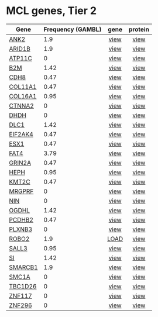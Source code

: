 # MCL genes, Tier 2
| Gene | Frequency (GAMBL) | gene | protein |
| ------ | ----- | :-: | :-: |
| [ANK2](ANK2) | 1.9 | [view](../images/proteinpaint/ANK2.svg) | [view](../images/proteinpaint/ANK2_NM_001148.svg) |
| [ARID1B](ARID1B) | 1.9 | [view](../images/proteinpaint/ARID1B.svg) | [view](../images/proteinpaint/ARID1B_NM_017519.svg) |
| [ATP11C](ATP11C) | 0 | [view](../images/proteinpaint/ATP11C.svg) | [view](../images/proteinpaint/ATP11C_NM_173694.svg) |
| [B2M](B2M) | 1.42 | [view](../images/proteinpaint/B2M.svg) | [view](../images/proteinpaint/B2M_NM_004048.svg) |
| [CDH8](CDH8) | 0.47 | [view](../images/proteinpaint/CDH8.svg) | [view](../images/proteinpaint/CDH8_NM_001796.svg) |
| [COL11A1](COL11A1) | 0.47 | [view](../images/proteinpaint/COL11A1.svg) | [view](../images/proteinpaint/COL11A1_NM_001854.svg) |
| [COL16A1](COL16A1) | 0.95 | [view](../images/proteinpaint/COL16A1.svg) | [view](../images/proteinpaint/COL16A1_NM_001856.svg) |
| [CTNNA2](CTNNA2) | 0 | [view](../images/proteinpaint/CTNNA2.svg) | [view](../images/proteinpaint/CTNNA2_NM_004389.svg) |
| [DHDH](DHDH) | 0 | [view](../images/proteinpaint/DHDH.svg) | [view](../images/proteinpaint/DHDH_NM_014475.svg) |
| [DLC1](DLC1) | 1.42 | [view](../images/proteinpaint/DLC1.svg) | [view](../images/proteinpaint/DLC1_NM_182643.svg) |
| [EIF2AK4](EIF2AK4) | 0.47 | [view](../images/proteinpaint/EIF2AK4.svg) | [view](../images/proteinpaint/EIF2AK4_NM_001013703.svg) |
| [ESX1](ESX1) | 0.47 | [view](../images/proteinpaint/ESX1.svg) | [view](../images/proteinpaint/ESX1_NM_153448.svg) |
| [FAT4](FAT4) | 3.79 | [view](../images/proteinpaint/FAT4.svg) | [view](../images/proteinpaint/FAT4_NM_024582.svg) |
| [GRIN2A](GRIN2A) | 0.47 | [view](../images/proteinpaint/GRIN2A.svg) | [view](../images/proteinpaint/GRIN2A_NM_001134407.svg) |
| [HEPH](HEPH) | 0.95 | [view](../images/proteinpaint/HEPH.svg) | [view](../images/proteinpaint/HEPH_NM_138737.svg) |
| [KMT2C](KMT2C) | 0.47 | [view](../images/proteinpaint/KMT2C.svg) | [view](../images/proteinpaint/KMT2C_NM_170606.svg) |
| [MRGPRF](MRGPRF) | 0 | [view](../images/proteinpaint/MRGPRF.svg) | [view](../images/proteinpaint/MRGPRF_NM_001098515.svg) |
| [NIN](NIN) | 0 | [view](../images/proteinpaint/NIN.svg) | [view](../images/proteinpaint/NIN_NM_182944.svg) |
| [OGDHL](OGDHL) | 1.42 | [view](../images/proteinpaint/OGDHL.svg) | [view](../images/proteinpaint/OGDHL_NM_018245.svg) |
| [PCDHB2](PCDHB2) | 0.47 | [view](../images/proteinpaint/PCDHB2.svg) | [view](../images/proteinpaint/PCDHB2_NM_018936.svg) |
| [PLXNB3](PLXNB3) | 0 | [view](../images/proteinpaint/PLXNB3.svg) | [view](../images/proteinpaint/PLXNB3_NM_005393.svg) |
| [ROBO2](ROBO2) | 1.9 | [LOAD](https://www.bcgsc.ca/downloads/morinlab/GAMBL/test/genes/ROBO2.html) | [view](../images/proteinpaint/ROBO2_NM_001128929.svg) |
| [SALL3](SALL3) | 0.95 | [view](../images/proteinpaint/SALL3.svg) | [view](../images/proteinpaint/SALL3_NM_171999.svg) |
| [SI](SI) | 1.42 | [view](../images/proteinpaint/SI.svg) | [view](../images/proteinpaint/SI_NM_001041.svg) |
| [SMARCB1](SMARCB1) | 1.9 | [view](../images/proteinpaint/SMARCB1.svg) | [view](../images/proteinpaint/SMARCB1_NM_003073.svg) |
| [SMC1A](SMC1A) | 0 | [view](../images/proteinpaint/SMC1A.svg) | [view](../images/proteinpaint/SMC1A_NM_006306.svg) |
| [TBC1D26](TBC1D26) | 0 | [view](../images/proteinpaint/TBC1D26.svg) | [view](../images/proteinpaint/TBC1D26_NM_178571.svg) |
| [ZNF117](ZNF117) | 0 | [view](../images/proteinpaint/ZNF117.svg) | [view](../images/proteinpaint/ZNF117_NM_015852.svg) |
| [ZNF296](ZNF296) | 0 | [view](../images/proteinpaint/ZNF296.svg) | [view](../images/proteinpaint/ZNF296_NM_145288.svg) |
